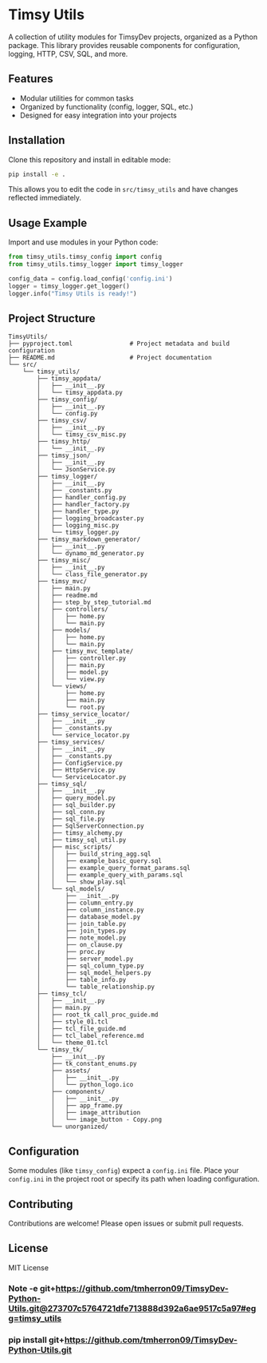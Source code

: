 # Timsy Utils

A collection of utility modules for TimsyDev projects, organized as a Python package. This library provides reusable components for configuration, logging, HTTP, CSV, SQL, and more.

## Features
- Modular utilities for common tasks
- Organized by functionality (config, logger, SQL, etc.)
- Designed for easy integration into your projects

## Installation

Clone this repository and install in editable mode:

```bash
pip install -e .
```

This allows you to edit the code in `src/timsy_utils` and have changes reflected immediately.

## Usage Example

Import and use modules in your Python code:

```python
from timsy_utils.timsy_config import config
from timsy_utils.timsy_logger import timsy_logger

config_data = config.load_config('config.ini')
logger = timsy_logger.get_logger()
logger.info("Timsy Utils is ready!")
```

## Project Structure

```
TimsyUtils/
├── pyproject.toml                # Project metadata and build configuration
├── README.md                     # Project documentation
└── src/
    └── timsy_utils/
        ├── timsy_appdata/
        │   ├── __init__.py
        │   └── timsy_appdata.py
        ├── timsy_config/
        │   ├── __init__.py
        │   └── config.py
        ├── timsy_csv/
        │   ├── __init__.py
        │   └── timsy_csv_misc.py
        ├── timsy_http/
        │   └── __init__.py
        ├── timsy_json/
        │   ├── __init__.py
        │   └── JsonService.py
        ├── timsy_logger/
        │   ├── __init__.py
        │   ├── _constants.py
        │   ├── handler_config.py
        │   ├── handler_factory.py
        │   ├── handler_type.py
        │   ├── logging_broadcaster.py
        │   ├── logging_misc.py
        │   └── timsy_logger.py
        ├── timsy_markdown_generator/
        │   ├── __init__.py
        │   └── dynamo_md_generator.py
        ├── timsy_misc/
        │   ├── __init__.py
        │   └── class_file_generator.py
        ├── timsy_mvc/
        │   ├── main.py
        │   ├── readme.md
        │   ├── step_by_step_tutorial.md
        │   ├── controllers/
        │   │   ├── home.py
        │   │   └── main.py
        │   ├── models/
        │   │   ├── home.py
        │   │   └── main.py
        │   ├── timsy_mvc_template/
        │   │   ├── controller.py
        │   │   ├── main.py
        │   │   ├── model.py
        │   │   └── view.py
        │   └── views/
        │       ├── home.py
        │       ├── main.py
        │       └── root.py
        ├── timsy_service_locator/
        │   ├── __init__.py
        │   ├── _constants.py
        │   └── service_locator.py
        ├── timsy_services/
        │   ├── __init__.py
        │   ├── _constants.py
        │   ├── ConfigService.py
        │   ├── HttpService.py
        │   └── ServiceLocator.py
        ├── timsy_sql/
        │   ├── __init__.py
        │   ├── query_model.py
        │   ├── sql_builder.py
        │   ├── sql_conn.py
        │   ├── sql_file.py
        │   ├── SqlServerConnection.py
        │   ├── timsy_alchemy.py
        │   ├── timsy_sql_util.py
        │   ├── misc_scripts/
        │   │   ├── build_string_agg.sql
        │   │   ├── example_basic_query.sql
        │   │   ├── example_query_format_params.sql
        │   │   ├── example_query_with_params.sql
        │   │   └── show_play.sql
        │   └── sql_models/
        │       ├── __init__.py
        │       ├── column_entry.py
        │       ├── column_instance.py
        │       ├── database_model.py
        │       ├── join_table.py
        │       ├── join_types.py
        │       ├── note_model.py
        │       ├── on_clause.py
        │       ├── proc.py
        │       ├── server_model.py
        │       ├── sql_column_type.py
        │       ├── sql_model_helpers.py
        │       ├── table_info.py
        │       └── table_relationship.py
        ├── timsy_tcl/
        │   ├── __init__.py
        │   ├── main.py
        │   ├── root_tk_call_proc_guide.md
        │   ├── style_01.tcl
        │   ├── tcl_file_guide.md
        │   ├── tcl_label_reference.md
        │   └── theme_01.tcl
        └── timsy_tk/
            ├── __init__.py
            ├── tk_constant_enums.py
            ├── assets/
            │   ├── __init__.py
            │   └── python_logo.ico
            ├── components/
            │   ├── __init__.py
            │   ├── app_frame.py
            │   ├── image_attribution
            │   └── image_button - Copy.png
            └── unorganized/
```

## Configuration

Some modules (like `timsy_config`) expect a `config.ini` file. Place your `config.ini` in the project root or specify its path when loading configuration.

## Contributing

Contributions are welcome! Please open issues or submit pull requests.

## License

MIT License

### Note -e git+https://github.com/tmherron09/TimsyDev-Python-Utils.git@273707c5764721dfe713888d392a6ae9517c5a97#egg=timsy_utils
### pip install git+https://github.com/tmherron09/TimsyDev-Python-Utils.git
